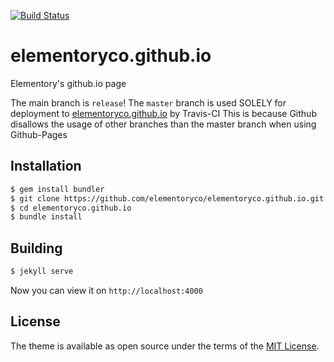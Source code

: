 [![Build Status](https://travis-ci.org/elementoryco/elementoryco.github.io.svg?branch=release)](https://travis-ci.org/elementoryco/elementoryco.github.io)

# elementoryco.github.io

Elementory's github.io page

The main branch is `release`! The `master` branch is used SOLELY for deployment to [elementoryco.github.io](https://elementoryco.github.io) by Travis-CI
This is because Github disallows the usage of other branches than the master branch when using Github-Pages

## Installation

```sh
$ gem install bundler
$ git clone https://github.com/elementoryco/elementoryco.github.io.git
$ cd elementoryco.github.io
$ bundle install
```

## Building

```sh
$ jekyll serve
```

Now you can view it on `http://localhost:4000`

## License

The theme is available as open source under the terms of the [MIT License](https://opensource.org/licenses/MIT).

